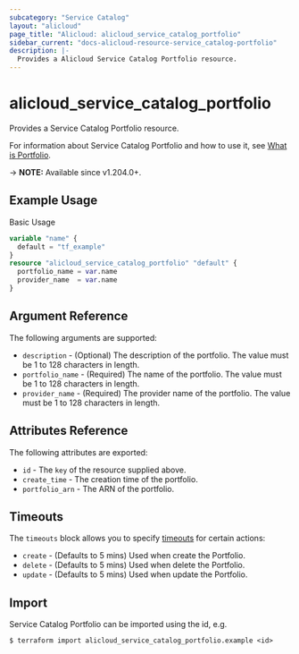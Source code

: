 ```yaml
---
subcategory: "Service Catalog"
layout: "alicloud"
page_title: "Alicloud: alicloud_service_catalog_portfolio"
sidebar_current: "docs-alicloud-resource-service_catalog-portfolio"
description: |-
  Provides a Alicloud Service Catalog Portfolio resource.
---
```


# alicloud_service_catalog_portfolio

Provides a Service Catalog Portfolio resource.

For information about Service Catalog Portfolio and how to use it, see [What is Portfolio](https://www.alibabacloud.com/help/en/service-catalog/developer-reference/api-servicecatalog-2021-09-01-createportfolio).

-> **NOTE:** Available since v1.204.0+.

## Example Usage

Basic Usage

```terraform
variable "name" {
  default = "tf_example"
}
resource "alicloud_service_catalog_portfolio" "default" {
  portfolio_name = var.name
  provider_name  = var.name
}
```

## Argument Reference

The following arguments are supported:
* `description` - (Optional) The description of the portfolio. The value must be 1 to 128 characters in length.
* `portfolio_name` - (Required) The name of the portfolio. The value must be 1 to 128 characters in length.
* `provider_name` - (Required) The provider name of the portfolio. The value must be 1 to 128 characters in length.


## Attributes Reference

The following attributes are exported:
* `id` - The `key` of the resource supplied above.
* `create_time` - The creation time of the portfolio.
* `portfolio_arn` - The ARN of the portfolio.

## Timeouts

The `timeouts` block allows you to specify [timeouts](https://www.terraform.io/docs/configuration-0-11/resources.html#timeouts) for certain actions:
* `create` - (Defaults to 5 mins) Used when create the Portfolio.
* `delete` - (Defaults to 5 mins) Used when delete the Portfolio.
* `update` - (Defaults to 5 mins) Used when update the Portfolio.

## Import

Service Catalog Portfolio can be imported using the id, e.g.

```shell
$ terraform import alicloud_service_catalog_portfolio.example <id>
```